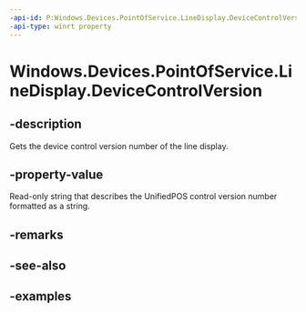 ```yaml
---
-api-id: P:Windows.Devices.PointOfService.LineDisplay.DeviceControlVersion
-api-type: winrt property
---
```


<!-- Property syntax.
public string DeviceControlVersion { get; }
-->

# Windows.Devices.PointOfService.LineDisplay.DeviceControlVersion

## -description
Gets the device control version number of the line display.

## -property-value
Read-only string that describes the UnifiedPOS control version number formatted as a string.

## -remarks

## -see-also

## -examples
